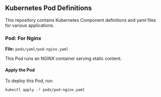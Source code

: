 ## Kubernetes Pod Definitions

This repository contains Kubernetes Component definitions and yaml files for various applications.

### Pod: For Nginx
**File:** `pods/yaml/pod-nginx.yaml`

This Pod runs an NGINX container serving static content.

#### Apply the Pod
To deploy this Pod, run:
```bash
kubectl apply -f pods/pod-nginx.yaml

